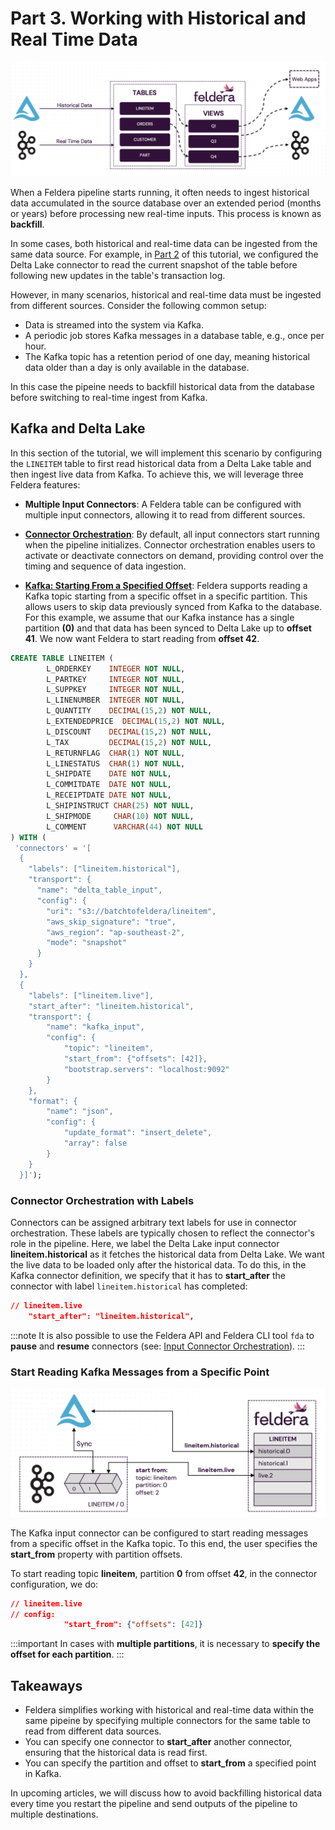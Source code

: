 # Part 3. Working with Historical and Real Time Data

![Architecture Diagram showing Historical and Live Data Ingestion](./main-arch.png)

When a Feldera pipeline starts running, it often needs to ingest historical data
accumulated in the source database over an extended period (months or years)
before processing new real-time inputs. This process is known as **backfill**.

In some cases, both historical and real-time data can be ingested from the same
data source. For example, in [Part 2](part2) of this tutorial, we configured the
Delta Lake connector to read the current snapshot of the table before following
new updates in the table's transaction log.

However, in many scenarios, historical and real-time data must be ingested from
different sources. Consider the following common setup:

- Data is streamed into the system via Kafka.
- A periodic job stores Kafka messages in a database table, e.g., once per hour.
- The Kafka topic has a retention period of one day, meaning historical data older
  than a day is only available in the database.

In this case the pipeine needs to backfill historical data from the database
before switching to real-time ingest from Kafka.

## Kafka and Delta Lake

In this section of the tutorial, we will implement this scenario by configuring
the `LINEITEM` table to first read historical data from a Delta Lake table and
then ingest live data from Kafka. To achieve this, we will leverage three Feldera
features:

- **Multiple Input Connectors**: A Feldera table can be configured with multiple
  input connectors, allowing it to read from different sources.

- [**Connector Orchestration**](https://docs.feldera.com/connectors/orchestration/):
  By default, all input connectors start running when the pipeline initializes.
  Connector orchestration enables users to activate or deactivate connectors on
  demand, providing control over the timing and sequence of data ingestion.

- [**Kafka: Starting From a Specified Offset**](https://docs.feldera.com/connectors/sources/kafka#starting-from-a-specific-offset):
  Feldera supports reading a Kafka topic starting from a specific offset in a specific
  partition. This allows users to skip data previously synced from Kafka to the database.
  For this example, we assume that our Kafka instance has a single partition
  **(0)** and that data has been synced to Delta Lake up to **offset 41**.
  We now want Feldera to start reading from **offset 42**.

```sql
CREATE TABLE LINEITEM (
        L_ORDERKEY    INTEGER NOT NULL,
        L_PARTKEY     INTEGER NOT NULL,
        L_SUPPKEY     INTEGER NOT NULL,
        L_LINENUMBER  INTEGER NOT NULL,
        L_QUANTITY    DECIMAL(15,2) NOT NULL,
        L_EXTENDEDPRICE  DECIMAL(15,2) NOT NULL,
        L_DISCOUNT    DECIMAL(15,2) NOT NULL,
        L_TAX         DECIMAL(15,2) NOT NULL,
        L_RETURNFLAG  CHAR(1) NOT NULL,
        L_LINESTATUS  CHAR(1) NOT NULL,
        L_SHIPDATE    DATE NOT NULL,
        L_COMMITDATE  DATE NOT NULL,
        L_RECEIPTDATE DATE NOT NULL,
        L_SHIPINSTRUCT CHAR(25) NOT NULL,
        L_SHIPMODE     CHAR(10) NOT NULL,
        L_COMMENT      VARCHAR(44) NOT NULL
) WITH (
 'connectors' = '[
  {
    "labels": ["lineitem.historical"],
    "transport": {
      "name": "delta_table_input",
      "config": {
        "uri": "s3://batchtofeldera/lineitem",
        "aws_skip_signature": "true",
        "aws_region": "ap-southeast-2",
        "mode": "snapshot"
      }
    }
  },
  {
    "labels": ["lineitem.live"],
    "start_after": "lineitem.historical",
    "transport": {
        "name": "kafka_input",
        "config": {
            "topic": "lineitem",
            "start_from": {"offsets": [42]},
            "bootstrap.servers": "localhost:9092"
        }
    },
    "format": {
        "name": "json",
        "config": {
            "update_format": "insert_delete",
            "array": false
        }
    }
  }]');
```

### Connector Orchestration with Labels

Connectors can be assigned arbitrary text labels for use in connector orchestration. These labels are typically chosen to reflect the connector's role in the pipeline. Here, we label the Delta Lake input connector  **lineitem.historical**
as it fetches the historical data from Delta Lake. We want the live data to be loaded only after
the historical data. To do this, in the Kafka connector definition, we specify
that it has to **start_after** the connector with label `lineitem.historical` has completed:
```json
// lineitem.live
    "start_after": "lineitem.historical",
```

:::note
It is also possible to use the Feldera API and Feldera CLI tool `fda` to **pause** and **resume**
connectors (see: [Input Connector Orchestration](https://docs.feldera.com/connectors/orchestration/)).
:::

### Start Reading Kafka Messages from a Specific Point

![Architecture Diagram showing Kafka Messages Ingestion from a Specific Point](./part3-arch.png)

The Kafka input connector can be configured to start reading messages from a specific offset in the Kafka topic.
To this end, the user specifies the **start_from** property with partition offsets.

To start reading topic **lineitem**, partition **0** from offset **42**, in the connector configuration, we do:

```json
// lineitem.live
// config:
            "start_from": {"offsets": [42]}
```

:::important
In cases with **multiple partitions**, it is necessary to
**specify the offset for each partition**.
:::


## Takeaways

- Feldera simplifies working with historical and real-time data within the same pipeine by specifying multiple
  connectors for the same table to read from different data sources.
- You can specify one connector to **start_after** another connector, ensuring that the
  historical data is read first.
- You can specify the partition and offset to **start_from** a specified point in Kafka.

In upcoming articles, we will discuss how to avoid backfilling historical data every time you
restart the pipeline and send outputs of the pipeline to multiple destinations.
